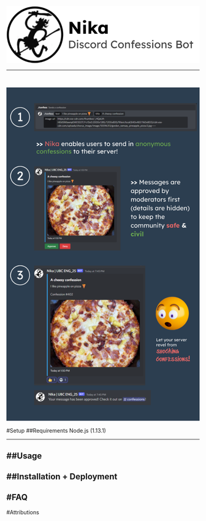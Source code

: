 ![](images/titleBanner2.png)
<hr>
<br>

![](images/newBan.png)

#Setup
##Requirements
Node.js (1.13.1)

---
##Usage
---
##Installation + Deployment
---


#FAQ
---
#Attributions

